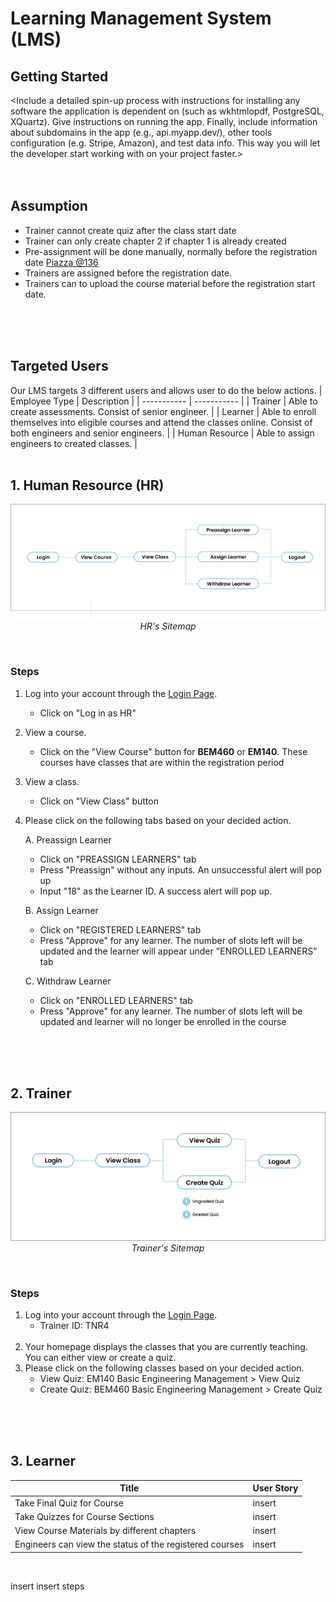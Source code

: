 # Learning Management System (LMS)
<Summarize what your software does in the introductory paragraph>

## Getting Started
<Include a detailed spin-up process with instructions for installing any software the application is dependent on (such as wkhtmlopdf, PostgreSQL, XQuartz). Give instructions on running the app. Finally, include information about subdomains in the app (e.g., api.myapp.dev/), other tools configuration (e.g. Stripe, Amazon), and test data info. This way you will let the developer start working with on your project faster.>
<br><br><br>


## Assumption
- Trainer cannot create quiz after the class start date
- Trainer can only create chapter 2 if chapter 1 is already created
- Pre-assignment will be done manually, normally before the registration date [Piazza @136](https://piazza.com/class/kqq5xowd6cj3ov?cid=136)
- Trainers are assigned before the registration date.
- Trainers can to upload the course material before the registration start date.


<br><br><br>

## Targeted Users
Our LMS targets 3 different users and allows user to do the below actions.
| Employee Type       | Description                                                            |
| -----------         | -----------                                                            |
| Trainer             | Able to create assessments. Consist of senior engineer.                |
| Learner             | Able to enroll themselves into eligible courses and attend the classes online. Consist of both engineers and senior engineers.                                        |
| Human Resource      | Able to assign engineers to created classes.                           |
<br><br>

## 1. Human Resource (HR)
<p align="center">
  <img src="frontend\static\img\markdown/hr_sitemap.png" width="700"/> <br>
  <i>HR's Sitemap</i>
</p>
<br>

### Steps
1. Log into your account through the [Login Page](https://spm-lms-team4.s3.amazonaws.com/templates/login.html).
    - Click on "Log in as HR"
2. View a course.
    - Click on the "View Course" button for **BEM460** or **EM140**. These courses have classes that are within the registration period
3. View a class.
    - Click on "View Class" button
4. Please click on the following tabs based on your decided action.

    A. Preassign Learner
    - Click on "PREASSIGN LEARNERS" tab
    - Press "Preassign" without any inputs. An unsuccessful alert will pop up
    - Input "18" as the Learner ID. A success alert will pop up.

    B. Assign Learner
    - Click on "REGISTERED LEARNERS" tab
    - Press "Approve" for any learner. The number of slots left will be updated and the learner will appear under "ENROLLED LEARNERS" tab

    C. Withdraw Learner
    - Click on "ENROLLED LEARNERS" tab
    - Press "Approve" for any learner. The number of slots left will be updated and learner will no longer be enrolled in the course

<br><br><br>

## 2. Trainer
<p align="center">
  <img src="frontend\static\img\markdown/tnr_sitemap.png" width="700"/> <br>
  <i>Trainer's Sitemap</i>
</p>
<br>



### Steps
1. Log into your account through the [Login Page](https://spm-lms-team4.s3.amazonaws.com/templates/login.html).
    - Trainer ID: TNR4 <br><br>
2. Your homepage displays the classes that you are currently teaching. You can either view or create a quiz.
3. Please click on the following classes based on your decided action.
   - View Quiz: EM140 Basic Engineering Management > View Quiz
   - Create Quiz: BEM460 Basic Engineering Management > Create Quiz



<br><br><br>

## 3. Learner
| Title                | User Story                                                                                  |
| -----------          | -----------                                                                                 |
| Take Final Quiz for Course                              | insert                                                   |
| Take Quizzes for Course Sections                        | insert                                                   |
| View Course Materials by different chapters             | insert                                                   |
| Engineers can view the status of the registered courses | insert                                                   |
<br>

insert insert steps
<br><br><br>
